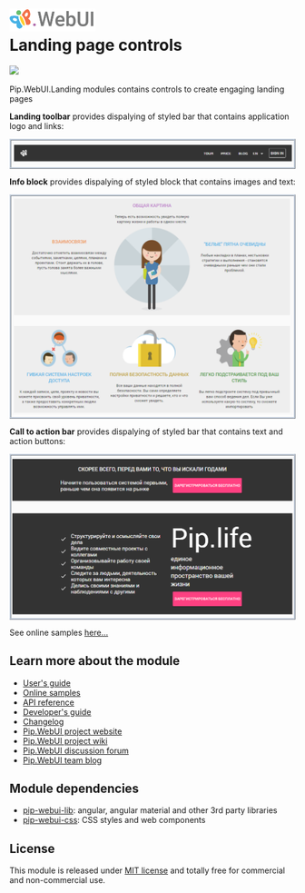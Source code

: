 # <img src="https://github.com/pip-webui/pip-webui/raw/master/doc/Logo.png" alt="Pip.WebUI Logo" style="max-width:30%"> <br/> Landing page controls

![](https://img.shields.io/badge/license-MIT-blue.svg)

Pip.WebUI.Landing modules contains controls to create engaging landing pages

**Landing toolbar** provides dispalying of styled bar that contains application logo and links:

<a href="https://github.com/pip-webui/pip-webui-landing/raw/master/doc/images/img-landing-toolbar.png" style="border: 3px ridge #c8d2df; display: inline-block">
    <img src="https://github.com/pip-webui/pip-webui-landing/raw/master/doc/images/img-landing-toolbar.png"/>
</a>

**Info block** provides dispalying of styled block that contains images and text:

<a href="https://github.com/pip-webui/pip-webui-landing/raw/master/doc/images/img-info-block.png" style="border: 3px ridge #c8d2df; display: inline-block">
    <img src="https://github.com/pip-webui/pip-webui-landing/raw/master/doc/images/img-info-block.png"/>
</a>

**Call to action bar** provides dispalying of styled bar that contains text and action buttons:

<a href="https://github.com/pip-webui/pip-webui-landing/raw/master/doc/images/img-call-to-action.png" style="border: 3px ridge #c8d2df; display: inline-block">
    <img src="https://github.com/pip-webui/pip-webui-landing/raw/master/doc/images/img-call-to-action.png"/>
</a>

See online samples [here...](http://webui.pipdevs.com/pip-webui-landing/index.html#/toolbar)

## Learn more about the module

- [User's guide](https://github.com/pip-webui/pip-webui-landing/blob/master/doc/UsersGuide.md)
- [Online samples](http://webui.pipdevs.com/pip-webui-landing/index.html)
- [API reference](http://webui-api.pipdevs.com/pip-webui-landing/index.html)
- [Developer's guide](https://github.com/pip-webui/pip-webui-landing/blob/master/doc/DevelopersGuide.md)
- [Changelog](https://github.com/pip-webui/pip-webui-landing/blob/master/CHANGELOG.md)
- [Pip.WebUI project website](http://www.pipwebui.org)
- [Pip.WebUI project wiki](https://github.com/pip-webui/pip-webui/wiki)
- [Pip.WebUI discussion forum](https://groups.google.com/forum/#!forum/pip-webui)
- [Pip.WebUI team blog](https://pip-webui.blogspot.com/)

## <a name="dependencies"></a>Module dependencies

* [pip-webui-lib](https://github.com/pip-webui/pip-webui-lib): angular, angular material and other 3rd party libraries
* [pip-webui-css](https://github.com/pip-webui/pip-webui-css): CSS styles and web components

## <a name="license"></a>License

This module is released under [MIT license](License) and totally free for commercial and non-commercial use.
